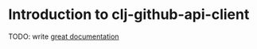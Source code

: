 # Introduction to clj-github-api-client

TODO: write [great documentation](http://jacobian.org/writing/what-to-write/)
